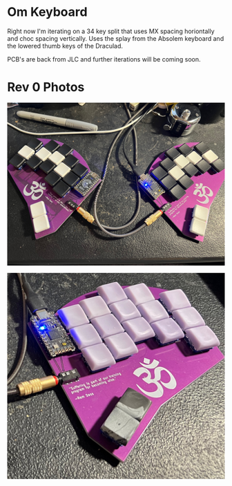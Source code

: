 # Om Keyboard

Right now I'm iterating on a 34 key split that uses MX spacing horiontally and choc spacing vertically.  Uses the splay from the Absolem keyboard and the lowered thumb keys of the Draculad.  

PCB's are back from JLC and further iterations will be coming soon.

# Rev 0 Photos

![MBK Build](img/rev0/IMG_3447.jpeg)

![Build with purple CS caps](img/rev0/IMG_3463.jpeg)
